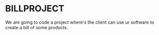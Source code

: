# BILLPROJECT
We are going to code a project where's the client can use ur software to create a bill of some products.
